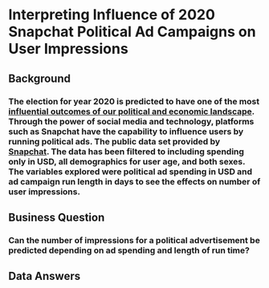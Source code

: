 # Interpreting Influence of 2020 Snapchat Political Ad Campaigns on User Impressions 

## Background 
### The election for year 2020 is predicted to have one of the most [influential outcomes of our political and economic landscape](https://thehill.com/homenews/campaign/479580-on-the-trail-why-2020-is-the-most-important-election-in-our-lifetime#:~:text=Raising%20the%20stakes%20even%20more%2C%202020%20marks%20a,the%20power%20to%20draw%20legislative%20and%20congressional%20boundaries). Through the power of social media and technology, platforms such as Snapchat have the capability to influence users by running political ads. The public data set provided by [Snapchat](https://www.snap.com/en-US/political-ads/). The data has been filtered to including spending only in USD, all demographics for user age, and both sexes. The variables explored were political ad spending in USD and ad campaign run length in days to see the effects on number of user impressions. 

## Business Question
### Can the number of impressions for a political advertisement be predicted depending on ad spending and length of run time? 

## Data Answers 
